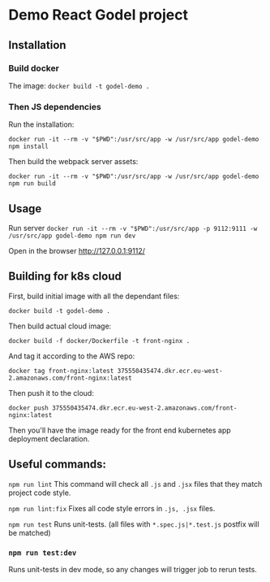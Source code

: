 # Demo React Godel project

## Installation

### Build docker
The image:
`docker build -t godel-demo .`

### Then JS dependencies

Run the installation:

`docker run -it --rm -v "$PWD":/usr/src/app -w /usr/src/app godel-demo npm install`

Then build the webpack server assets:

`docker run -it --rm -v "$PWD":/usr/src/app -w /usr/src/app godel-demo npm run build`

## Usage

Run server
`docker run -it --rm -v "$PWD":/usr/src/app -p 9112:9111 -w /usr/src/app godel-demo npm run dev`

Open in the browser http://127.0.0.1:9112/

## Building for k8s cloud

First, build initial image with all the dependant files:

`docker build -t godel-demo .`

Then build actual cloud image:

`docker build -f docker/Dockerfile -t front-nginx .`

And tag it according to the AWS repo:

`docker tag front-nginx:latest 375550435474.dkr.ecr.eu-west-2.amazonaws.com/front-nginx:latest`

Then push it to the cloud:

`docker push 375550435474.dkr.ecr.eu-west-2.amazonaws.com/front-nginx:latest`

Then you'll have the image ready for the front end kubernetes app deployment declaration.

## Useful commands:

`npm run lint`
This command will check all `.js` and `.jsx` files that they match project code style. 

`npm run lint:fix`
Fixes all code style errors in `.js, .jsx` files.

`npm run test`
Runs unit-tests. (all files with `*.spec.js|*.test.js` postfix will be matched)

### `npm run test:dev`
Runs unit-tests in dev mode, so any changes will trigger job to rerun tests.
